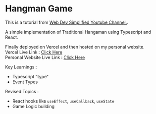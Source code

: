 # Hangman Game
This is a tutorial from [Web Dev Simplified Youtube Channel.](https://www.youtube.com/watch?v=-ONUyenGnWw).

A simple implementation of Traditional Hangaman using Typescript and React.

Finally deployed on Vercel and then hosted on my personal website. </br>
Vercel Live Link : [Click Here](https://hangman-mjy9v7uwx-masterpranay1.vercel.app/) </br>
Personal Website Live Link : [Click Here](http://hangman.masterpranay.tech)

Key Learnings : 
- Typescript "type"
- Event Types 

Revised Topics : 
- React hooks like `useEffect`, `useCallback`, `useState`
- Game Logic building
